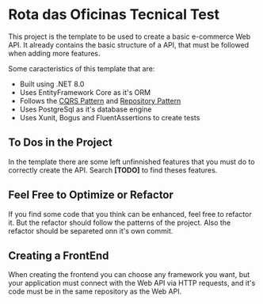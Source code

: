 # Rota das Oficinas Tecnical Test
This project is the template to be used to create a basic e-commerce Web API.
It already contains the basic structure of a API, that must be followed when adding more features.

Some caracteristics of this template that  are:

- Built using .NET 8.0
- Uses EntityFramework Core as it's ORM
- Follows the [CQRS Pattern](https://learn.microsoft.com/en-us/azure/architecture/patterns/cqrs) and [Repository Pattern](https://learn.microsoft.com/en-us/dotnet/architecture/microservices/microservice-ddd-cqrs-patterns/infrastructure-persistence-layer-design)
- Uses PostgreSql as it's database engine
- Uses Xunit, Bogus and FluentAssertions to create tests

## To Dos in the Project
In the template there are some left unfinnished features that you must do to correctly create the API. Search **[TODO]**  to find theses features.

## Feel Free to Optimize or Refactor
If you find some code that you think can be enhanced, feel free to refactor it. But the refactor should follow the patterns of the project. Also the refactor should be separeted onn it's own commit.

## Creating a FrontEnd
When creating the frontend you can choose any framework you want, but your application must connect with the Web API via HTTP requests, and it's code must be in the same repository as the Web API.

